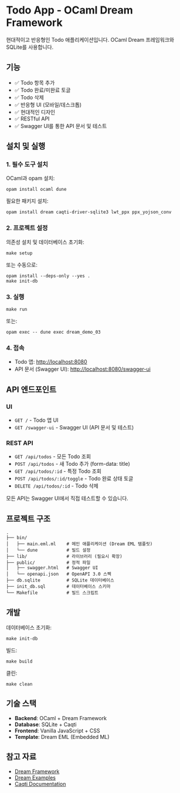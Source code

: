 # Todo App - OCaml Dream Framework

현대적이고 반응형인 Todo 애플리케이션입니다. OCaml Dream 프레임워크와 SQLite를 사용합니다.

## 기능

- ✅ Todo 항목 추가
- ✅ Todo 완료/미완료 토글
- ✅ Todo 삭제
- ✅ 반응형 UI (모바일/데스크톱)
- ✅ 현대적인 디자인
- ✅ RESTful API
- ✅ Swagger UI를 통한 API 문서 및 테스트

## 설치 및 실행

### 1. 필수 도구 설치

OCaml과 opam 설치:
```shell
opam install ocaml dune
```

필요한 패키지 설치:
```shell
opam install dream caqti-driver-sqlite3 lwt_ppx ppx_yojson_conv
```

### 2. 프로젝트 설정

의존성 설치 및 데이터베이스 초기화:
```shell
make setup
```

또는 수동으로:
```shell
opam install --deps-only --yes .
make init-db
```

### 3. 실행

```shell
make run
```

또는:
```shell
opam exec -- dune exec dream_demo_03
```

### 4. 접속

- Todo 앱: [http://localhost:8080](http://localhost:8080)
- API 문서 (Swagger UI): [http://localhost:8080/swagger-ui](http://localhost:8080/swagger-ui)

## API 엔드포인트

### UI
- `GET /` - Todo 앱 UI
- `GET /swagger-ui` - Swagger UI (API 문서 및 테스트)

### REST API
- `GET /api/todos` - 모든 Todo 조회
- `POST /api/todos` - 새 Todo 추가 (form-data: title)
- `GET /api/todos/:id` - 특정 Todo 조회
- `POST /api/todos/:id/toggle` - Todo 완료 상태 토글
- `DELETE /api/todos/:id` - Todo 삭제

모든 API는 Swagger UI에서 직접 테스트할 수 있습니다.

## 프로젝트 구조

```
.
├── bin/
│   ├── main.eml.ml    # 메인 애플리케이션 (Dream EML 템플릿)
│   └── dune           # 빌드 설정
├── lib/               # 라이브러리 (필요시 확장)
├── public/            # 정적 파일
│   ├── swagger.html   # Swagger UI
│   └── openapi.json   # OpenAPI 3.0 스펙
├── db.sqlite          # SQLite 데이터베이스
├── init_db.sql        # 데이터베이스 스키마
└── Makefile           # 빌드 스크립트

```

## 개발

데이터베이스 초기화:
```shell
make init-db
```

빌드:
```shell
make build
```

클린:
```shell
make clean
```

## 기술 스택

- **Backend**: OCaml + Dream Framework
- **Database**: SQLite + Caqti
- **Frontend**: Vanilla JavaScript + CSS
- **Template**: Dream EML (Embedded ML)

## 참고 자료

- [Dream Framework](https://aantron.github.io/dream/)
- [Dream Examples](https://github.com/aantron/dream/tree/master/example)
- [Caqti Documentation](https://github.com/paurkedal/ocaml-caqti)